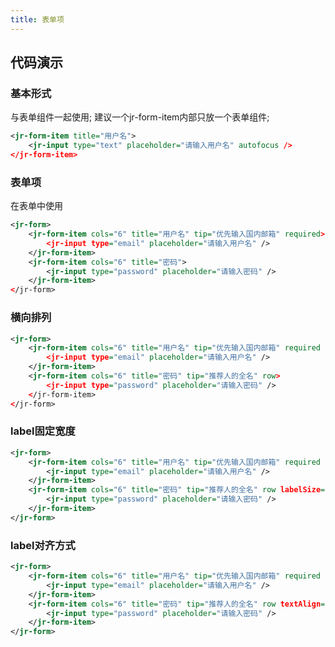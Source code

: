 ```yaml
---
title: 表单项
---
```


## 代码演示

### 基本形式

与表单组件一起使用; 建议一个jr-form-item内部只放一个表单组件;

<!-- demo_start -->
<div class="m-example"></div>

```xml
<jr-form-item title="用户名">
    <jr-input type="text" placeholder="请输入用户名" autofocus />
</jr-form-item>
```
<!-- demo_end -->

### 表单项

在表单中使用

<!-- demo_start -->
<div class="m-example"></div>

```xml
<jr-form>
    <jr-form-item cols="6" title="用户名" tip="优先输入国内邮箱" required>
        <jr-input type="email" placeholder="请输入用户名" />
    </jr-form-item>
    <jr-form-item cols="6" title="密码">
        <jr-input type="password" placeholder="请输入密码" />
    </jr-form-item>
</jr-form>
```
<!-- demo_end -->

### 横向排列

<!-- demo_start -->
<div class="m-example"></div>

```xml
<jr-form>
    <jr-form-item cols="6" title="用户名" tip="优先输入国内邮箱" required row>
        <jr-input type="email" placeholder="请输入用户名" />
    </jr-form-item>
    <jr-form-item cols="6" title="密码" tip="推荐人的全名" row>
        <jr-input type="password" placeholder="请输入密码" />
    </jr-form-item>
</jr-form>
```
<!-- demo_end -->

### label固定宽度

<!-- demo_start -->
<div class="m-example"></div>

```xml
<jr-form>
    <jr-form-item cols="6" title="用户名" tip="优先输入国内邮箱" required row labelSize="80px">
        <jr-input type="email" placeholder="请输入用户名" />
    </jr-form-item>
    <jr-form-item cols="6" title="密码" tip="推荐人的全名" row labelSize="80px">
        <jr-input type="password" placeholder="请输入密码" />
    </jr-form-item>
</jr-form>
```
<!-- demo_end -->

### label对齐方式

<!-- demo_start -->
<div class="m-example"></div>

```xml
<jr-form>
    <jr-form-item cols="6" title="用户名" tip="优先输入国内邮箱" required row textAlign="left">
        <jr-input type="email" placeholder="请输入用户名" />
    </jr-form-item>
    <jr-form-item cols="6" title="密码" tip="推荐人的全名" row textAlign="left">
        <jr-input type="password" placeholder="请输入密码" />
    </jr-form-item>
</jr-form>
```
<!-- demo_end -->